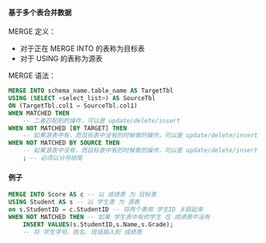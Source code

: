 #### 基于多个表合并数据

MERGE 定义：

* 对于正在 MERGE INTO 的表称为目标表
* 对于 USING 的表称为源表

MERGE 语法：

```sql
MERGE INTO schema_name.table_name AS TargetTbl
USING (SELECT <select_list>) AS SourceTbl
ON (TargetTbl.col1 = SourceTbl.col1)
WHEN MATCHED THEN 
	-- 二者匹配到的操作，可以是 update/delete/insert
WHEN NOT MATCHED [BY TARGET] THEN
	-- 如果源表中有，而目标表中没有的时候做的操作，可以是 update/delete/insert
WHEN NOT MATCHED BY SOURCE THEN
	-- 如果源表中没有，而目标表中有的时候做的操作，可以是 update/delete/insert
	; -- 必须以分号结尾
```

#### 例子

```sql
MERGE INTO Score AS c -- 以 成绩表 为 目标表
USING Student AS s -- 以 学生表 为 源表
on s.StudentID = c.StudentID -- 将两个表用 学生ID 关联起来
WHEN NOT MATCHED THEN -- 如果 学生表中有的学生 在 成绩表中没有
    INSERT VALUES(s.StudentID,s.Name,s.Grade); 
    -- 将 学生学号、姓名、班级插入到 成绩表
```

